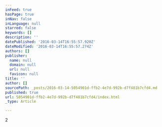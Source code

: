 ```yaml
---
inFeed: true
hasPage: true
inNav: false
inLanguage: null
starred: false
keywords: []
description: ''
datePublished: '2016-03-14T16:55:57.920Z'
dateModified: '2016-03-14T16:55:57.274Z'
authors: []
publisher:
  name: null
  domain: null
  url: null
  favicon: null
title: ''
author: []
sourcePath: _posts/2016-03-14-5054901d-ffb2-4e7d-992b-d7f481b7cfd4.md
published: true
url: 5054901d-ffb2-4e7d-992b-d7f481b7cfd4/index.html
_type: Article

---
```

2
